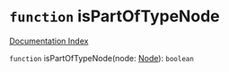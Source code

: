 # `function` isPartOfTypeNode

[Documentation Index](../README.md)

`function` isPartOfTypeNode(node: [Node](../interface.Node/README.md)): `boolean`